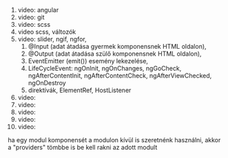 1. video: angular
2. video: git
3. video: scss
4. video scss, változók
5. video: slider, ngif, ngfor,
   1. @Input (adat átadása gyermek komponensnek HTML oldalon),
   2. @Output (adat átadása szülő komponensnek HTML oldalon),
   3. EventEmitter (emit()) esemény lekezelése,
   4. LifeCycleEvent: ngOnInit, ngOnChanges, ngGoCheck, ngAfterContentInit, ngAfterContentCheck, ngAfterViewChecked, ngOnDestroy
   5. direktívák, ElementRef, HostListener
6. video:
7. video:
8. video:
9. video:
10. video:

ha egy modul komponensét a modulon kívül is szeretnénk használni, akkor a "providers" tömbbe is be kell rakni az adott
modult
